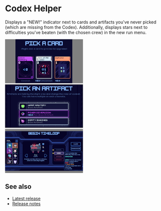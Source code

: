 # Codex Helper

Displays a "NEW!" indicator next to cards and artifacts you've never picked (which are missing from the Codex). Additionally, displays stars next to difficulties you've beaten (with the chosen crew) in the new run menu.

[![Card reward screenshot](images/card-reward-thumb.png)](images/card-reward.png)
[![Artifact reward screenshot](images/artifact-reward-thumb.png)](images/artifact-reward.png)
[![New run difficulties screenshot](images/new-run-difficulties-thumb.png)](images/new-run-difficulties.png)

## See also
* [Latest release](https://github.com/Shockah/Cobalt-Core-Mods/releases/tag/release%2Fcodex-helper-1.1.1)
* [Release notes](release-notes.md)